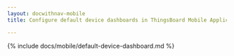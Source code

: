 ```yaml
---
layout: docwithnav-mobile
title: Configure default device dashboards in ThingsBoard Mobile Application

---
```


{% include docs/mobile/default-device-dashboard.md %}
